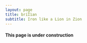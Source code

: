 ```yaml
---
layout: page
title: bríÎìan
subtitle: Iron like a Lion in Zion 
---
```



#### This page is under construction
